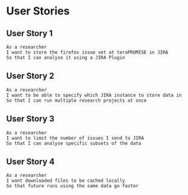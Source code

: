# User Stories

## User Story 1
```
As a researcher
I want to store the firefox issue set at teraPROMISE in JIRA
So that I can analyse it using a JIRA Plugin
```

## User Story 2
```
As a researcher
I want to be able to specify which JIRA instance to store data in
So that I can run multiple research projects at once
```

## User Story 3
```
As a researcher
I want to limit the number of issues I send to JIRA
So that I can analyse specific subsets of the data
```

## User Story 4
```
As a researcher
I want downloaded files to be cached locally
So that future runs using the same data go faster
```
